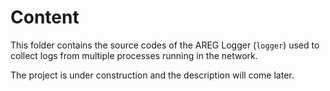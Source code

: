# Content

This folder contains the source codes of the AREG Logger (`logger`) used to collect logs from multiple processes running in the network.

The project is under construction and the description will come later.
